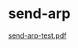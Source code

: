 # send-arp
[send-arp-test.pdf](https://github.com/Paleshift/send-arp/files/14848950/send-arp-test.pdf)
